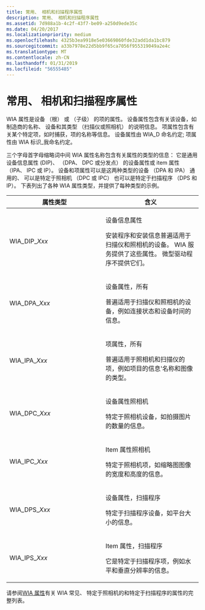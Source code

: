 ```yaml
---
title: 常用、 相机和扫描程序属性
description: 常用、 相机和扫描程序属性
ms.assetid: 7d988a1b-4c2f-43f7-be09-a250d9ede35c
ms.date: 04/20/2017
ms.localizationpriority: medium
ms.openlocfilehash: 4325b3ea9918e5e03669860fde32add1da1bc879
ms.sourcegitcommit: a33b7978e22d5bb9f65ca7056f955319049a2e4c
ms.translationtype: MT
ms.contentlocale: zh-CN
ms.lasthandoff: 01/31/2019
ms.locfileid: "56555485"
---
```

# <a name="common-camera-and-scanner-properties"></a>常用、 相机和扫描程序属性





WIA 属性是设备 （根） 或 （子级） 的项的属性。 设备属性包含有关该设备，如制造商的名称、 设备和其类型 （扫描仪或照相机） 的说明信息。 项属性包含有关某个特定项，如时捕获，项的名称等信息。 设备属性由 WIA\_D 命名约定; 项属性由 WIA 标识\_我命名约定。

三个字母首字母缩略词中间 WIA 属性名称包含有关属性的类型的信息： 它是通用设备信息属性 (DIP)、 （DPA、 DPC 或分发点） 的设备属性或 item 属性 （IPA、 IPC 或 IP）。 设备和项属性可以是这两种类型的设备 （DPA 和 IPA） 通用的、 可以是特定于照相机 （DPC 或 IPC） 也可以是特定于扫描程序 （DPS 和 IP）。 下表列出了各种 WIA 属性类型，并提供了每种类型的示例。

<table>
<colgroup>
<col width="50%" />
<col width="50%" />
</colgroup>
<thead>
<tr class="header">
<th>属性类型</th>
<th>含义</th>
</tr>
</thead>
<tbody>
<tr class="odd">
<td><p>WIA_DIP_<em>Xxx</em></p></td>
<td><p>设备信息属性</p>
<p>安装程序和安装信息普遍适用于扫描仪和照相机的设备。 WIA 服务提供了这些属性。 微型驱动程序不提供它们。</p></td>
</tr>
<tr class="even">
<td><p>WIA_DPA_<em>Xxx</em></p></td>
<td><p>设备属性，所有</p>
<p>普遍适用于扫描仪和照相机的设备，例如连接状态和设备时间的信息。</p></td>
</tr>
<tr class="odd">
<td><p>WIA_IPA_<em>Xxx</em></p></td>
<td><p>项属性，所有</p>
<p>普遍适用于照相机和扫描仪的项，例如项目的信息&#39;名称和图像的类型。</p></td>
</tr>
<tr class="even">
<td><p>WIA_DPC_<em>Xxx</em></p></td>
<td><p>设备属性照相机</p>
<p>特定于照相机设备，如拍摄图片的数量的信息。</p></td>
</tr>
<tr class="odd">
<td><p>WIA_IPC_<em>Xxx</em></p></td>
<td><p>Item 属性照相机</p>
<p>特定于照相机项，如缩略图图像的宽度和高度的信息。</p></td>
</tr>
<tr class="even">
<td><p>WIA_DPS_<em>Xxx</em></p></td>
<td><p>设备属性，扫描程序</p>
<p>特定于扫描程序设备，如平台大小的信息。</p></td>
</tr>
<tr class="odd">
<td><p>WIA_IPS_<em>Xxx</em></p></td>
<td><p>Item 属性，扫描程序</p>
<p>它是特定于扫描程序项，例如水平和垂直分辨率的信息。</p></td>
</tr>
</tbody>
</table>

 

请参阅[WIA 属性](https://msdn.microsoft.com/library/windows/hardware/ff552739)有关 WIA 常见、 特定于照相机的和特定于扫描程序的属性的完整列表。

 

 




